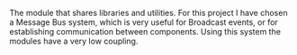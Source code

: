 The module that shares libraries and utilities.
For this project I have chosen a Message Bus system, which is very useful for Broadcast events, or for establishing  communication between components.
Using this system the modules have a very low coupling.
